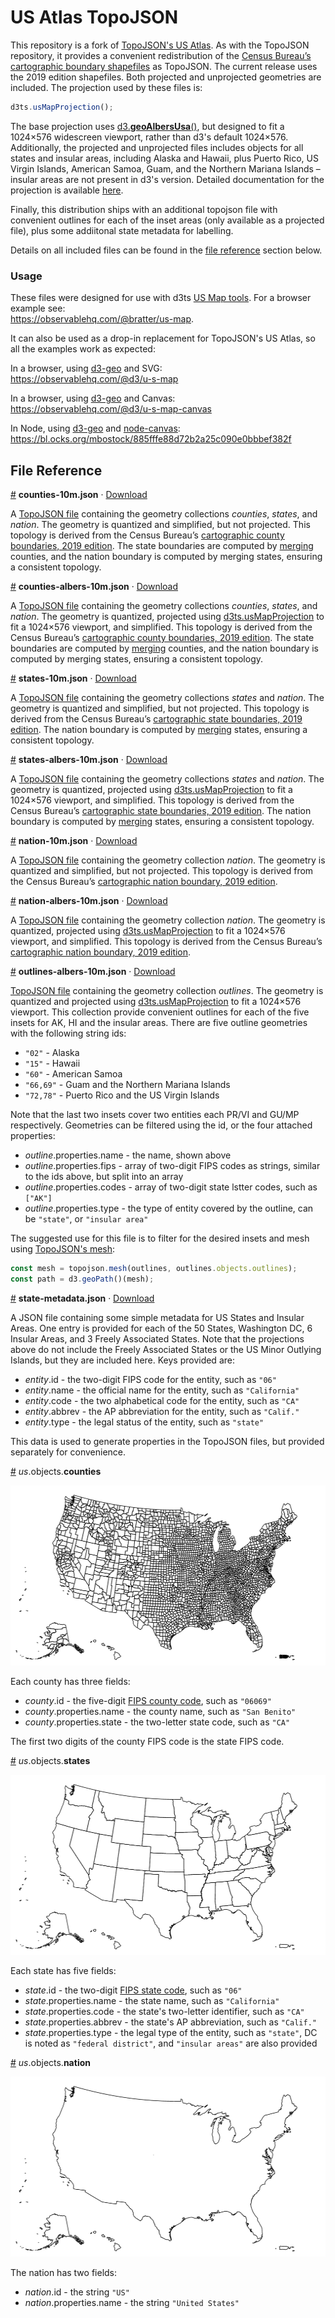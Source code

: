 # US Atlas TopoJSON

This repository is a fork of [TopoJSON's US Atlas](https://github.com/topojson/us-atlas). As with the TopoJSON repository, it provides a convenient redistribution of the [Census Bureau’s](http://www.census.gov/) [cartographic boundary shapefiles](https://www.census.gov/geo/maps-data/data/tiger-cart-boundary.html) as TopoJSON. The current release uses the 2019 edition shapefiles. Both projected and unprojected geometries are included. The projection used by these files is:

```js
d3ts.usMapProjection();
```

The base projection uses [d3.**geoAlbersUsa**()](https://github.com/d3/d3-geo#geoAlbersUsa), but designed to fit a 1024×576 widescreen viewport, rather than d3's default 1024×576. Additionally, the projected and unprojected files includes objects for all states and insular areas, including Alaska and Hawaii, plus Puerto Rico, US Virgin Islands, American Samoa, Guam, and the Northern Mariana Islands &ndash; insular areas are not present in d3's version. Detailed documentation for the projection is available [here](https://github.com/bratter/us-map#projection).

Finally, this distribution ships with an additional topojson file with convenient outlines for each of the inset areas (only available as a projected file), plus some addiitonal state metadata for labelling. 

Details on all included files can be found in the [file reference](#file-reference) section below.

### Usage

These files were designed for use with d3ts [US Map tools](https://github.com/bratter/us-map#projection). For a browser example see:<br>
https://observablehq.com/@bratter/us-map.

It can also be used as a drop-in replacement for TopoJSON's US Atlas, so all the examples work as expected:

In a browser, using [d3-geo](https://github.com/d3/d3-geo) and SVG:<br>
https://observablehq.com/@d3/u-s-map

In a browser, using [d3-geo](https://github.com/d3/d3-geo) and Canvas:<br>
https://observablehq.com/@d3/u-s-map-canvas

In Node, using [d3-geo](https://github.com/d3/d3-geo) and [node-canvas](https://github.com/Automattic/node-canvas):<br>
https://bl.ocks.org/mbostock/885fffe88d72b2a25c090e0bbbef382f

## File Reference

<a href="#counties-10m.json" name="counties-10m.json">#</a> <b>counties-10m.json</b> · [Download](https://cdn.jsdelivr.net/npm/@d3ts/us-atlas@1/counties-10m.json "Source")

A [TopoJSON file](https://github.com/topojson/topojson-specification/blob/master/README.md#21-topology-objects) containing the geometry collections <i>counties</i>, <i>states</i>, and <i>nation</i>. The geometry is quantized and simplified, but not projected. This topology is derived from the Census Bureau’s [cartographic county boundaries, 2019 edition](https://www2.census.gov/geo/tiger/GENZ2019/shp/). The state boundaries are computed by [merging](https://github.com/topojson/topojson-client/blob/master/README.md#merge) counties, and the nation boundary is computed by merging states, ensuring a consistent topology.

<a href="#counties-albers-10m.json" name="counties-albers-10m.json">#</a> <b>counties-albers-10m.json</b> · [Download](https://cdn.jsdelivr.net/npm/@d3ts/us-atlas@1/counties-albers-10m.json "Source")

A [TopoJSON file](https://github.com/topojson/topojson-specification/blob/master/README.md#21-topology-objects) containing the geometry collections <i>counties</i>, <i>states</i>, and <i>nation</i>. The geometry is quantized, projected using [d3ts.usMapProjection](https://github.com/bratter/us-map/blob/master/README.md#projection) to fit a 1024×576 viewport, and simplified. This topology is derived from the Census Bureau’s [cartographic county boundaries, 2019 edition](https://www2.census.gov/geo/tiger/GENZ2019/shp/). The state boundaries are computed by [merging](https://github.com/topojson/topojson-client/blob/master/README.md#merge) counties, and the nation boundary is computed by merging states, ensuring a consistent topology.

<a href="#states-10m.json" name="states-10m.json">#</a> <b>states-10m.json</b> · [Download](https://cdn.jsdelivr.net/npm/@d3ts/us-atlas@1/states-10m.json "Source")

A [TopoJSON file](https://github.com/topojson/topojson-specification/blob/master/README.md#21-topology-objects) containing the geometry collections <i>states</i> and <i>nation</i>. The geometry is quantized and simplified, but not projected. This topology is derived from the Census Bureau’s [cartographic state boundaries, 2019 edition](https://www2.census.gov/geo/tiger/GENZ2019/shp/). The nation boundary is computed by [merging](https://github.com/topojson/topojson-client/blob/master/README.md#merge) states, ensuring a consistent topology.

<a href="#states-albers-10m.json" name="states-albers-10m.json">#</a> <b>states-albers-10m.json</b> · [Download](https://cdn.jsdelivr.net/npm/@d3ts/us-atlas@1/states-albers-10m.json "Source")

A [TopoJSON file](https://github.com/topojson/topojson-specification/blob/master/README.md#21-topology-objects) containing the geometry collections <i>states</i> and <i>nation</i>. The geometry is quantized, projected using [d3ts.usMapProjection](https://github.com/bratter/us-map/blob/master/README.md#projection) to fit a 1024×576 viewport, and simplified. This topology is derived from the Census Bureau’s [cartographic state boundaries, 2019 edition](https://www2.census.gov/geo/tiger/GENZ2019/shp/). The nation boundary is computed by [merging](https://github.com/topojson/topojson-client/blob/master/README.md#merge) states, ensuring a consistent topology.

<a href="#nation-10m.json" name="nation-10m.json">#</a> <b>nation-10m.json</b> · [Download](https://cdn.jsdelivr.net/npm/@d3ts/us-atlas@1/nation-10m.json "Source")

A [TopoJSON file](https://github.com/topojson/topojson-specification/blob/master/README.md#21-topology-objects) containing the geometry collection <i>nation</i>. The geometry is quantized and simplified, but not projected. This topology is derived from the Census Bureau’s [cartographic nation boundary, 2019 edition](https://www2.census.gov/geo/tiger/GENZ2019/shp/).

<a href="#nation-albers-10m.json" name="nation-albers-10m.json">#</a> <b>nation-albers-10m.json</b> · [Download](https://cdn.jsdelivr.net/npm/@d3ts/us-atlas@1/nation-albers-10m.json "Source")

A [TopoJSON file](https://github.com/topojson/topojson-specification/blob/master/README.md#21-topology-objects) containing the geometry collection <i>nation</i>. The geometry is quantized, projected using [d3ts.usMapProjection](https://github.com/bratter/us-map/blob/master/README.md#projection) to fit a 1024×576 viewport, and simplified. This topology is derived from the Census Bureau’s [cartographic nation boundary, 2019 edition](https://www2.census.gov/geo/tiger/GENZ2019/shp/).

<a href="#outlines-albers-10m.json" name="outlines-albers-10m.json">#</a> <b>outlines-albers-10m.json</b> · [Download](https://cdn.jsdelivr.net/npm/@d3ts/us-atlas@1/outlines-albers-10m.json "Source")

[TopoJSON file](https://github.com/topojson/topojson-specification/blob/master/README.md#21-topology-objects) containing the geometry collection <i>outlines</i>. The geometry is quantized and projected using [d3ts.usMapProjection](https://github.com/bratter/us-map/blob/master/README.md#projection) to fit a 1024×576 viewport. This collection provide convenient outlines for each of the five insets for AK, HI and the insular areas. There are five outline geometries with the following string ids:

* `"02"` - Alaska
* `"15"` - Hawaii
* `"60"` - American Samoa
* `"66,69"` - Guam and the Northern Mariana Islands
* `"72,78"` - Puerto Rico and the US Virgin Islands

Note that the last two insets cover two entities each PR/VI and GU/MP respectively. Geometries can be filtered using the id, or the four attached properties:

* *outline*.properties.name - the name, shown above
* *outline*.properties.fips - array of two-digit FIPS codes as strings, similar to the ids above, but split into an array
* *outline*.properties.codes - array of two-digit state lstter codes, such as `["AK"]`
* *outline*.properties.type - the type of entity covered by the outline, can be `"state"`, or `"insular area"`

The suggested use for this file is to filter for the desired insets and mesh using [TopoJSON's mesh](https://github.com/topojson/topojson-client/blob/master/README.md#mesh):

```js
const mesh = topojson.mesh(outlines, outlines.objects.outlines);
const path = d3.geoPath()(mesh);
```

<a href="#state-metadata.json" name="state-metadata.json">#</a> <b>state-metadata.json</b> · [Download](https://cdn.jsdelivr.net/npm/@d3ts/us-atlas@1/state-metadata.json "Source")

A JSON file containing some simple metadata for US States and Insular Areas. One entry is provided for each of the 50 States, Washington DC, 6 Insular Areas, and 3 Freely Associated States. Note that the projections above do not include the Freely Associated States or the US Minor Outlying Islands, but they are included here. Keys provided are:

* *entity*.id - the two-digit FIPS code for the entity, such as `"06"`
* *entity*.name - the official name for the entity, such as `"California"`
* *entity*.code - the two alphabetical code for the entity, such as `"CA"`
* *entity*.abbrev - the AP abbreviation for the entity, such as `"Calif."`
* *entity*.type - the legal status of the entity, such as `"state"`

This data is used to generate properties in the TopoJSON files, but provided separately for convenience.

<a href="#counties" name="counties">#</a> *us*.objects.<b>counties</b>

<img src="https://raw.githubusercontent.com/bratter/us-atlas/master/img/counties.png" width="512" height="288">

Each county has three fields:

* *county*.id - the five-digit [FIPS county code](https://en.wikipedia.org/wiki/FIPS_county_code), such as `"06069"`
* *county*.properties.name - the county name, such as `"San Benito"`
* *county*.properties.state - the two-letter state code, such as `"CA"`

The first two digits of the county FIPS code is the state FIPS code.

<a href="#states" name="states">#</a> *us*.objects.<b>states</b>

<img src="https://raw.githubusercontent.com/bratter/us-atlas/master/img/states.png" width="512" height="288">

Each state has five fields:

* *state*.id - the two-digit [FIPS state code](https://en.wikipedia.org/wiki/Federal_Information_Processing_Standard_state_code), such as `"06"`
* *state*.properties.name - the state name, such as `"California"`
* *state*.properties.code - the state's two-letter identifier, such as `"CA"`
* *state*.properties.abbrev - the state's AP abbreviation, such as `"Calif."`
* *state*.properties.type - the legal type of the entity, such as `"state"`, DC is noted as `"federal district"`, and `"insular areas"` are also provided

<a href="#nation" name="nation">#</a> *us*.objects.<b>nation</b>

<img src="https://raw.githubusercontent.com/bratter/us-atlas/master/img/nation.png" width="512" height="288">

The nation has two fields:

* *nation*.id - the string `"US"`
* *nation*.properties.name - the string `"United States"`
